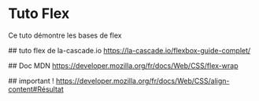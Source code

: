 # Tuto Flex

Ce tuto démontre les bases de flex

## tuto flex de la-cascade.io
https://la-cascade.io/flexbox-guide-complet/

## Doc MDN
https://developer.mozilla.org/fr/docs/Web/CSS/flex-wrap

## important !
https://developer.mozilla.org/fr/docs/Web/CSS/align-content#Résultat